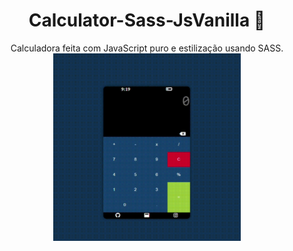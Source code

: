 <h1 align="center">Calculator-Sass-JsVanilla 📱</h1>
<p align="center">
Calculadora feita com JavaScript puro e estilização usando SASS.<br>

<img src="tela-calculadora.gif" width="300px">
</p>
